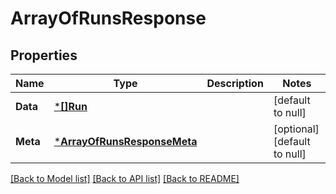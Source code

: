 # ArrayOfRunsResponse

## Properties
Name | Type | Description | Notes
------------ | ------------- | ------------- | -------------
**Data** | [***[]Run**](array.md) |  | [default to null]
**Meta** | [***ArrayOfRunsResponseMeta**](ArrayOfRunsResponseMeta.md) |  | [optional] [default to null]

[[Back to Model list]](../README.md#documentation-for-models) [[Back to API list]](../README.md#documentation-for-api-endpoints) [[Back to README]](../README.md)

